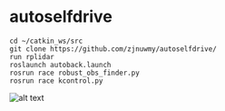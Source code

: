 # autoselfdrive
```
cd ~/catkin_ws/src
git clone https://github.com/zjnuwmy/autoselfdrive/
run rplidar
roslaunch autoback.launch 
rosrun race robust_obs_finder.py
rosrun race kcontrol.py
```
![alt text](https://github.com/zjnuwmy/autoselfdrive/blob/master/img/selfdrive.png)
